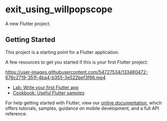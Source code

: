 # exit_using_willpopscope

A new Flutter project.

## Getting Started

This project is a starting point for a Flutter application.

A few resources to get you started if this is your first Flutter project:

https://user-images.githubusercontent.com/54727534/133480472-676c2719-351f-4ba4-b355-3e522bef3f96.mp4

- [Lab: Write your first Flutter app](https://flutter.dev/docs/get-started/codelab)
- [Cookbook: Useful Flutter samples](https://flutter.dev/docs/cookbook)

For help getting started with Flutter, view our
[online documentation](https://flutter.dev/docs), which offers tutorials,
samples, guidance on mobile development, and a full API reference.
